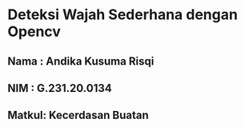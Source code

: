# Deteksi Wajah Sederhana dengan Opencv
## Nama  : Andika Kusuma Risqi
## NIM   : G.231.20.0134
## Matkul: Kecerdasan Buatan
